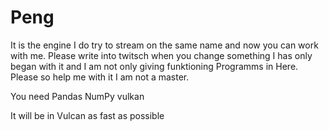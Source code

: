 # Peng
It is the engine I do try to stream on the same name and now you can work with me. Please write into twitsch when you change something
I has only began with it and I am not only giving funktioning Programms in Here.
Please so help me with it I am not a master.

You need Pandas NumPy  vulkan

It will be in Vulcan as fast as possible
